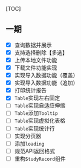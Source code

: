 [TOC]

## 一期
- [x] 查询数据并展示
- [x] 支持选择删除【多选】
- [x] 上传本地文件功能
- [x] 下载文件功能实现
- [x] 实现导入数据功能（覆盖）
- [x] 实现导入数据功能（追加）
- [x] 打印统计报告
- [x] `Table`实现左右固定
- [ ] `Table`实现自适应伸缩 
- [ ] `Table`添加`Tooltip`
- [ ] `Table`实现虚拟化表格
- [ ] `Table`实现统计行
- [ ] 实现分页器
- [ ] 添加`loading`
- [ ] 规范API返回格式
- [ ] 重构`StudyRecord`组件
